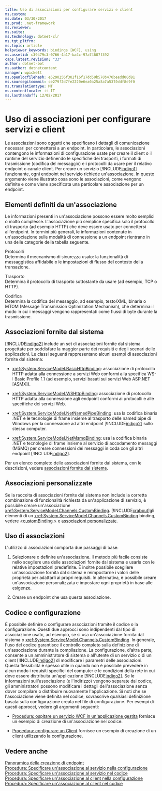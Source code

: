 ```yaml
---
title: Uso di associazioni per configurare servizi e client
ms.custom: 
ms.date: 03/30/2017
ms.prod: .net-framework
ms.reviewer: 
ms.suite: 
ms.technology: dotnet-clr
ms.tgt_pltfrm: 
ms.topic: article
helpviewer_keywords: bindings [WCF], using
ms.assetid: c39479c3-0766-4a17-ba4c-97a74607f392
caps.latest.revision: "33"
author: dotnet-bot
ms.author: dotnetcontent
manager: wpickett
ms.openlocfilehash: e5290256f302f16f17dd50b570b470beedd00d81
ms.sourcegitcommit: ce279f2d7fe2220e6ea0a25a8a7a5370ddf8d9f0
ms.translationtype: MT
ms.contentlocale: it-IT
ms.lasthandoff: 12/02/2017
---
```

# <a name="using-bindings-to-configure-services-and-clients"></a>Uso di associazioni per configurare servizi e client
Le associazioni sono oggetti che specificano i dettagli di comunicazione necessari per connettersi a un endpoint. In particolare, le associazioni contengono le informazioni di configurazione usate per creare il client o il runtime del servizio definendo le specifiche dei trasporti, i formati di trasmissione (codifica del messaggio) e i protocolli da usare per il relativo endpoint o canale client. Per creare un servizio [!INCLUDE[indigo1](../../../includes/indigo1-md.md)] funzionante, ogni endpoint nel servizio richiede un'associazione. In questo argomento viene illustrato cosa sono le associazioni, come vengono definite e come viene specificata una particolare associazione per un endpoint.  
  
## <a name="what-a-binding-defines"></a>Elementi definiti da un'associazione  
 Le informazioni presenti in un'associazione possono essere molto semplici o molto complesse. L'associazione più semplice specifica solo il protocollo di trasporto (ad esempio HTTP) che deve essere usato per connettersi all'endpoint. In termini più generali, le informazioni contenute in un'associazione sulla modalità di connessione a un endpoint rientrano in una delle categorie della tabella seguente.  
  
 Protocolli  
 Determina il meccanismo di sicurezza usato: la funzionalità di messaggistica affidabile o le impostazioni di flusso del contesto della transazione.  
  
 Trasporto  
 Determina il protocollo di trasporto sottostante da usare (ad esempio, TCP o HTTP).  
  
 Codifica  
 Determina la codifica del messaggio, ad esempio, testo/XML, binaria o MTOM (Message Transmission Optimization Mechanism), che determina il modo in cui i messaggi vengono rappresentati come flussi di byte durante la trasmissione.  
  
## <a name="system-provided-bindings"></a>Associazioni fornite dal sistema  
 [!INCLUDE[indigo2](../../../includes/indigo2-md.md)] include un set di associazioni fornite dal sistema progettate per soddisfare la maggior parte dei requisiti e degli scenari delle applicazioni. Le classi seguenti rappresentano alcuni esempi di associazioni fornite dal sistema:  
  
-   <xref:System.ServiceModel.BasicHttpBinding>: associazione di protocollo HTTP adatta alla connessione a servizi Web conformi alla specifica WS-I Basic Profile 1.1 (ad esempio, servizi basati sui servizi Web ASP.NET [ASMX]).  
  
-   <xref:System.ServiceModel.WSHttpBinding>: associazione di protocollo HTTP adatta alla connessione agli endpoint conformi ai protocolli e alle specifiche dei servizi Web.  
  
-   <xref:System.ServiceModel.NetNamedPipeBinding>: usa la codifica binaria .NET e le tecnologie di frame insieme al trasporto delle named pipe di Windows per la connessione ad altri endpoint [!INCLUDE[indigo2](../../../includes/indigo2-md.md)] sullo stesso computer.  
  
-   <xref:System.ServiceModel.NetMsmqBinding>: usa la codifica binaria .NET e tecnologie di frame insieme al servizio di accodamento messaggi (MSMQ) per creare connessioni dei messaggi in coda con gli altri endpoint [!INCLUDE[indigo2](../../../includes/indigo2-md.md)].  
  
 Per un elenco completo delle associazioni fornite dal sistema, con le descrizioni, vedere [associazioni fornite dal sistema](../../../docs/framework/wcf/system-provided-bindings.md).  
  
## <a name="custom-bindings"></a>Associazioni personalizzate  
 Se la raccolta di associazioni fornite dal sistema non include la corretta combinazione di funzionalità richiesta da un'applicazione di servizio, è possibile creare un'associazione <xref:System.ServiceModel.Channels.CustomBinding>. [!INCLUDE[crabout](../../../includes/crabout-md.md)]gli elementi di un <xref:System.ServiceModel.Channels.CustomBinding> binding, vedere [ \<customBinding >](../../../docs/framework/configure-apps/file-schema/wcf/custombinding.md) e [associazioni personalizzate](../../../docs/framework/wcf/extending/custom-bindings.md).  
  
## <a name="using-bindings"></a>Uso di associazioni  
 L'utilizzo di associazioni comporta due passaggi di base:  
  
1.  Selezionare o definire un'associazione. Il metodo più facile consiste nello scegliere una delle associazioni fornite dal sistema e usarla con le relative impostazioni predefinite. È inoltre possibile scegliere un'associazione fornita dal sistema e reimpostarne i valori delle proprietà per adattarli ai propri requisiti. In alternativa, è possibile creare un'associazione personalizzata e impostare ogni proprietà in base alle esigenze.  
  
2.  Creare un endpoint che usa questa associazione.  
  
## <a name="code-and-configuration"></a>Codice e configurazione  
 È possibile definire o configurare associazioni tramite il codice o la configurazione. Questi due approcci sono indipendenti dal tipo di associazione usato, ad esempio, se si usa un'associazione fornita dal sistema o <xref:System.ServiceModel.Channels.CustomBinding>. In generale, l'uso del codice garantisce il controllo completo sulla definizione di un'associazione durante la compilazione. La configurazione, d'altra parte, consente a un amministratore di sistema o all'utente di un servizio o di un client [!INCLUDE[indigo2](../../../includes/indigo2-md.md)] di modificare i parametri delle associazioni. Questa flessibilità è spesso utile in quando non è possibile prevedere in alcun modo i requisiti specifici del computer e le condizioni della rete in cui deve essere distribuita un'applicazione [!INCLUDE[indigo2](../../../includes/indigo2-md.md)]. Se le informazioni sull'associazione (e l'indirizzo) vengono separate dal codice, gli amministratori possono modificare i dettagli dell'associazione senza dover compilare o distribuire nuovamente l'applicazione. Si noti che se l'associazione viene definita nel codice, sovrascrive qualsiasi definizione basata sulla configurazione creata nel file di configurazione. Per esempi di questi approcci, vedere gli argomenti seguenti:  
  
-   [Procedura: ospitare un servizio WCF in un'applicazione gestita](../../../docs/framework/wcf/how-to-host-a-wcf-service-in-a-managed-application.md) fornisce un esempio di creazione di un'associazione nel codice.  
  
-   [Procedura: configurare un Client](../../../docs/framework/wcf/how-to-configure-a-basic-wcf-client.md) fornisce un esempio di creazione di un client utilizzando la configurazione.  
  
## <a name="see-also"></a>Vedere anche  
 [Panoramica della creazione di endpoint](../../../docs/framework/wcf/endpoint-creation-overview.md)  
 [Procedura: Specificare un'associazione al servizio nella configurazione](../../../docs/framework/wcf/how-to-specify-a-service-binding-in-configuration.md)  
 [Procedura: Specificare un'associazione al servizio nel codice](../../../docs/framework/wcf/how-to-specify-a-service-binding-in-code.md)  
 [Procedura: Specificare un'associazione al client nella configurazione](../../../docs/framework/wcf/how-to-specify-a-client-binding-in-configuration.md)  
 [Procedura: Specificare un'associazione al client nel codice](../../../docs/framework/wcf/how-to-specify-a-client-binding-in-code.md)
